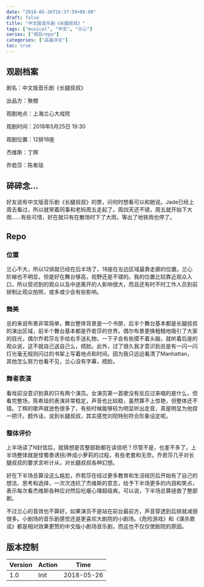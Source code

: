 ```yaml
---
date: "2018-05-26T16:37:59+08:00"
draft: false
title: "中文版音乐剧《长腿叔叔》"
tags: ["musical", "中文", "兰心"]
series: ["观后repo"]
categories: ["品鉴评论"]
toc: true
---
```


## 观剧档案

剧名：中文版音乐剧《长腿叔叔》

出品方：聚橙

观剧地点：上海兰心大戏院

观剧时间：2018年5月25日 19:30

观剧位置：12排18座

杰维斯：丁辉

乔若莎：陈希琰

## 碎碎念…

好友说有中文版音乐剧《长腿叔叔》的票，问何时想看可以和她说。Jade已经上周去看过，所以就带着同事和老妈周五走起了。周四天还不错，周五就开始下大雨……有些可惜，好在就只有在散场时下了大雨，等出了地铁雨也停了。

## Repo

### 位置

兰心不大，所以12排就已经在后半场了，18座在左边区域最靠走廊的位置。兰心阶梯也不明显，但是好在舞台够高，视野还是不错的。我的位置比较靠近观众入口，所以受迟到的观众以及中途离开的人影响很大，而且还有时不时工作人员到前排制止观众拍照，或多或少会有些影响。

### 舞美

总的来说布景非常简单，舞台整体背景是一个书房，后半个舞台基本都是长腿叔叔的演出区域，前半个舞台基本都是乔若莎的世界。偶尔布景更换粗糙地吸引了大家的目光，偶尔乔若莎左手给右手送礼物，一下子会有些摸不着头脑，就听着后座的观众说，这不就自己送自己么，捂脸。此外，过了很久我才意识到总是有一闪一闪灯光毫无规则闪过的书架上写着地点和时间。因为我只远远看清了Manhattan，其他怎么努力也看不见，兰心没有字幕，捂脸。

### 舞者表演

看戏前没意识到真的只有两个演员。女演员第一首歌没有反应过来唱的是什么，但看完整场，陈希琰的表演非常稳定，声音也比较稳，虽然算不上惊艳，但整体还不错。丁辉的歌声就逊色很多了，有些时候能够较为明显听出走音，真是明显为他捏一把汗。题外话，说到长腿叔叔，其实感觉刘阳特别符合形象设定呢。

### 整体评价

上半场读了N封信后，就猜想是否整部剧都在读信吧？尽管不是，也差不多了。上半场整体就是怪蜀黍诱拐/养成小萝莉的过程，有些老套和无奈。乔若莎几乎对长腿叔叔的要求言听计从，对长腿叔叔各种幻想。

好在下半场总算没这么尴尬，乔若莎在经过更多教育和生活经历后开始有了自己的想法、思考和选择，一次次违抗了杰维斯的意志，给予下半场更多的内涵和笑点，表示每次看杰维斯各种应对然后吃瘪心理超级爽。可以说，下半场总算拯救了整部剧。

不过兰心的音效也不算好，如果演员不是站在前台最前方，声音穿透到后排就减弱很多。小剧场的音乐剧感觉还是更喜欢大剧院的小剧场。《危险游戏》和《谋杀歌谣》都是相对效果更赞的中文版小剧场音乐剧，而这也不仅仅使剧院的原因。



## 版本控制

| Version | Action | Time       |
| ------- | ------ | ---------- |
| 1.0     | Init   | 2018-05-26 |